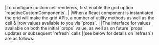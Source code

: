 <framework-specific-section frameworks="react">
|To configure custom cell renderers, first enable the grid option `reactiveCustomComponents`.
|
|When a React component is instantiated the grid will make the grid APIs, a number of utility methods as well as the cell &
|row values available to you via `props`.  
|
|The interface for values available on both the initial `props` value, as well as on future `props` updates or subsequent `refresh` calls
|(see below for details on `refresh`) are as follows:
</framework-specific-section>